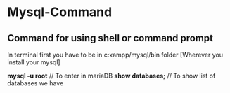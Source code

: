 # Mysql-Command

## Command for using shell or command prompt

In terminal first you have to be in c:xampp/mysql/bin folder [Wherever you install your mysql]

<b>mysql -u root</b> // To enter in mariaDB
<b>show databases;</b> // To show list of databases we have
